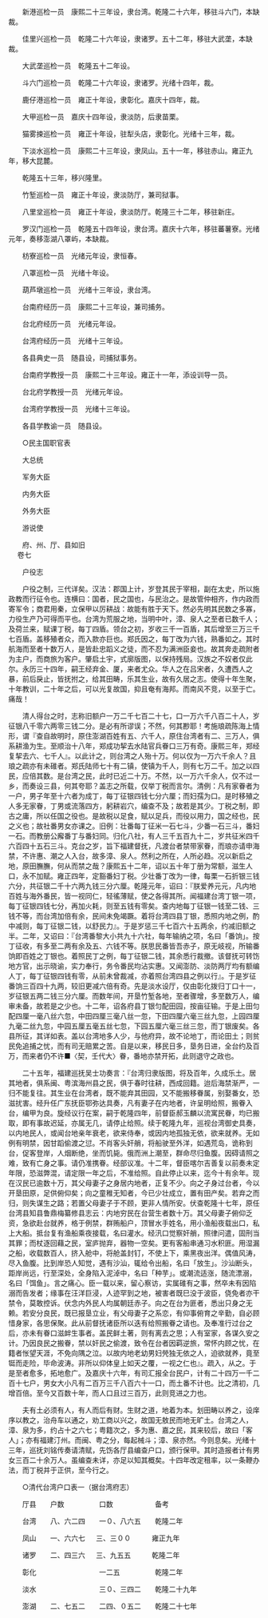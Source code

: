 <!-- { "loadSidebar": true } -->
　　新港巡检一员　康熙二十三年设，隶台湾。乾隆二十六年，移驻斗六门，本缺裁。

　　佳里兴巡检一员　乾隆二十六年设，隶诸罗。五十二年，移驻大武垄，本缺裁。

　　大武垄巡检一员　乾隆五十二年设。

　　斗六门巡检一员　乾隆二十六年设，隶诸罗。光绪十四年，裁。

　　鹿仔港巡检一员　雍正十年设，隶彰化。嘉庆十四年，裁。

　　大甲巡检一员　嘉庆十四年设，隶淡防，后隶苗栗。

　　猫雾捒巡检一员　雍正十年设，驻犁头店，隶彰化。光绪十三年，裁。

　　下淡水巡检一员　康熙二十三年设，隶凤山。五十一年，移驻赤山。雍正九年，移大昆麓。

　　乾隆五十三年，移兴隆里。

　　竹堑巡检一员　雍正十年设，隶淡防厅，兼司狱事。

　　八里坌巡检一员　雍正十年设，隶淡防厅。乾隆三十二年，移驻新庄。

　　罗汉门巡检一员　乾隆五十四年设，隶台湾。嘉庆十六年，移驻蕃薯寮。光绪元年，奏移澎湖八罩屿，本缺裁。

　　枋寮巡检一员　光绪元年设，隶恒春。

　　八罩巡检一员　光绪十年设。

　　葫芦墩巡检一员　光绪十三年设，隶台湾。

　　台南府经历一员　康熙二十三年设，兼司捕务。

　　台北府经历一员　光绪元年设。

　　台湾府经历一员　光绪十三年设。

　　各县典史一员　随县设，司捕狱事务。

　　台南府学教授一员　康熙二十三年设。雍正十一年，添设训导一员。

　　台北府学教授一员　光绪元年设。

　　台湾府学教授一员　光绪十三年设。

　　各县学教谕一员　随县设。

　　○民主国职官表

　　大总统

　　军务大臣

　　内务大臣

　　外务大臣

　　游说使

　　府、州、厅、县如旧  
　 
卷七

　　户役志

　　户役之制，三代详矣。汉法：郡国上计，岁登其民于宰相，副在太史，所以施政教而行征令也。连横曰：国者，民之国也，与民治之。是故管仲相齐，作内政而寄军令；商君用秦，立保甲以厉耕战：故能有胜于天下。然必先明其民数之多寡，力役生产乃可得而平也。台湾为荒服之地，当明中叶，漳、泉人之至者已数千人；及荷兰来，赋课丁税，每丁四盾。领台之初，岁收三千一百盾，其后增至三万三千七百盾。盖移殖者众，而入款亦巨也。郑氏因之，每丁改为六钱，熟番如之。其时航海而至者十数万人，是皆赴忠蹈义之徒，而不忍为满洲臣妾也。故其奔走疏附者为主户，而商旅为客户。肇启土宇，式廓版图，以保持残局。汉族之不奴者仅此尔。永历三十四年，嗣王经弃金、厦，来者尤众。华人之在吕宋者，久遭西人之暴，前后戾止，皆抚拊之，给其田畴，乐其生业，故有久居之志。使得十年生聚，十年教训，二十年之后，可以光复故国，抑且奄有海邦。而南风不竞，以至于亡。痛哉！

　　清人得台之时，志称旧额户一万二千七百二十七，口一万六千八百二十人，岁征银八千零六两零三钱二分。是必有所谬误；不然，何其尠耶！考施琅疏陈海上情形，谓『查自故明时，原住澎湖百姓有五、六千人，原住台湾者有二、三万人，俱系耕渔为生。至顺治十八年，郑成功挈去水陆官兵眷口三万有奇。康熙三年，郑经复挈去六、七千人』。以此计之，则台湾之人殆十万。何以仅为一万六千余人？且琅之疏亦有未碓者。郑氏陆师七十有二镇，使镇为千人，则有七万二千。加之以四民，应倍其数。是台湾之民，此时已近二十万。不然，以一万六千余人，仅不过一乡，而奏设三县，何其夸耶？盖志之所载，仅举丁税而言尔。清例：凡有家眷者为一户，男子年至十六者为成丁，每丁征银四钱七分六厘；而妇孺为口。是时移殖之人多无家眷，丁男或流落四方，躬耕岩穴，编查不及；故若是其少。丁税之制，即古之庸，所以任国之役也。是故税以足食，赋以足兵，而役以用力，国之经也，民之义也；故社番男女亦课之。旧例：壮番每丁征米一石七斗，少番一石三斗，番妇一石。而教册公廨番丁与番妇同。归化八社，有人三千五百九十二，岁共征米四千六百四十五石三斗。克台之岁，旨下福建督抚，凡渡台者禁带家眷，而琅亦请申海禁，不许惠、潮之人入台，故多漳、泉人。然利之所在，人所必趋。况以新启之地，原田膴膴，何从而禁之哉？康熙五十二年，诏以五十年丁册为常额，滋生人口，永不加赋。雍正四年，定豁番妇丁税。少壮番丁改为一律，每栗一石折银三钱六分，共征银二千十六两九钱三分六厘。乾隆元年，诏曰：『朕爱养元元，凡内地百姓与海外番民，皆一视同仁，轻徭薄赋，使之各得其所。闻福建台湾丁银一项，每丁征银四钱七分，再加火耗，则至五钱有零矣。查内地每丁征银一钱至二钱、三钱不等，而台湾加倍有余，民间未免竭蹶。着将台湾四县丁银，悉照内地之例，酌中减则，每丁征银二钱，以舒民力』。于是岁惩三千七百六十五两余，约减旧额之半。二年，又诏曰：『台湾番黎大小共九十六社，每年输纳之项，名曰「番饷」。按丁征收，有多至二两有余及五、六钱不等。朕思民番皆吾赤子，原无岐视，所输番饷即百姓之丁银也。着照民丁之例，每丁征银二钱，其余悉行裁撤。该督抚可转饬地方官，出示晓谕，实力奉行，务令番民均沾实惠。又闻澎防、淡防两厅均有额编人丁，每丁征银四钱有零，从前未曾裁减，亦着照台湾四县之例以行』。于是岁征番饷三百四十九两，较旧更减六倍有奇。先是淡水设厅，仅由彰化拨归丁口十一，岁征银五两二钱三分六厘。而数年间，开垦竹堑各地，至者骤增，多至数万人，编审未备，故若是之少也。十二年，诏各府县丁银匀配田园，按亩征输。于是上田匀配四厘一毫八丝六忽，中田四厘三毫八丝一忽，下田四厘六毫三丝九忽，上园四厘九毫二丝九忽，中园五厘五毫五丝七忽，下园五厘六毫三丝三忽，而丁银废矣。各县所征，其详如表。盖以台湾地多人少，与他府异，故不论地丁，而论田土；则贫民免追捕之忧，而有司无赔累之苦。自是以来，移民日多，垦务日进，全台约及百万，而来者仍不许■〈契，壬代大〉眷，番地亦禁开拓，此则退守之政也。

　　二十五年，福建巡抚吴士功奏言：『台湾归隶版图，将及百年，久成乐土。居其地者，俱系闽、粤滨海州县之民，俱于春时往耕，西成回籍。迨后海禁渐严，一归不能复往。其生业在台湾者，既不能弃其田园，又不能搬移眷属，别娶番女，恐滋扰害。经升任广东抚臣鄂弥达具奏，凡有妻子在内地者，许呈明给照，搬眷入台，编甲为良。旋经议行在案，嗣于乾隆四年，前督臣郝玉麟以流寓民眷，均已搬取，即有事故迟延，亦属无几，请停止给照。续于乾隆九年，巡视台湾御史具奏，以内地民人，或闻台地亲年衰老，欲来侍奉，或因内地孤独无依，欲来就养。无如例有明禁，因甘蹈偷渡之愆。不肖客头奸艄，将船驶至外洋，如遇荒岛，诡称到台，促客登岸，人烟断绝，坐而饥毙。俄而洲上潮至，群命尽归鱼腹。因碍请照之难，致有亡身之事。请仍准携眷。经部议准。十二年，督臣喀尔吉善复以前奏未定年限，恐滋弊混，请定限一年之后，不准给照。自此停止以来，迄今十有余年。现在汉民已逾数十万，其父母妻子之身居内地者，正复不少。向之孑身过台者，今以开垦田原，足供俯仰矣；向之童稚无知者，今已少壮成立，置有田产矣。若弃之而归，则失谋生之路；若置父母妻子于不顾，更非人情所安。伏查乾隆十七年，原任台湾县知县鲁鼎梅纂修县志云：内地穷民在台营生者数十万。其父母妻子俯仰乏资，急欲赴台就养，格于例禁，群贿船户，顶冒水手姓名，用小渔船夜载出口，私上大船。抵台复有渔船乘夜接载，名曰灌水。经汛口觉察奸艄，照律问遣，固刑当其罪；而杖逐回藉之民，室庐抛弃，器物一空矣。更有客船串通习水积匪。用湿漏之船，收载数百人，挤入舱中，将舱盖封钉，不使上下，乘黑夜出洋。偶值风涛，尽入鱼腹。比到岸恐人知觉，遇有沙汕，辄给令出船，名曰「放生」。沙汕断头，距岸尚远，行至深处，全身陷入泥淖中，名曰「种芋」。或潮流适涨，随流漂溺，名曰「饵鱼」。言之痛心。臣一载以来，留心察访，实属碓有之事，然卒未有因陷溺而告发者；缘事在汪洋巨浸，人迹罕到之地，被害者既巳没于波臣，侥免者亦干禁令，莫敢控诉。伏念内外民人均属朝廷赤子。向之在台为匪者，悉出只身之无赖。若安分良民，既已报垦立业，有父母妻子之系恋，有仰事俯育之辛勤，自必顾惜身家，各思保聚。此从前督抚诸臣所以迭有给照搬眷之请也。及奉准行过台之后，亦未有眷口滋衅生事者。盖民鲜土著，则有离去之思；人有室家，各谋久安之计。乃因良民之搬眷，禁以奸民之偷渡，致令在台者因羁逆旅，常怀内顾之忧，在籍者怅望天涯，不免向隅之泣。以故内地老幼男妇焭独无依之人，迫欲就养，竟至铤而走险，毕命波涛。非所以仰体皇上如天之覆，一视之仁也』。疏入，从之。于是至者愈多，拓地愈广。及嘉庆十六年，有司汇报全台民户，计有二十四万一千二百十七户，男女大小凡有二百万三千八百六十一口，而土番不计也。比之清初，几增百倍。至今又百数十年，而人口且过三百万，此则竞进之力也。

　　夫有土必须有人，有人而后有财。生财之道，地着为本。划田畴以养之，设庠序以教之，治舟车以通之，劝工商以兴之，故国无敖民而地无旷土。台湾之人，漳、泉为多，约占十之六七；粤籍次之，多为惠、嘉之民，其来较后，故曰「客人」；亦有福建汀州。而闽、粤之分，每起械斗；漳、泉亦然。今则息矣。光绪十三年，巡抚刘铭传奏请清赋，先饬各厅县编查户口，颁行保甲。其时造报者计有男女三百二十余万人。虽编查未详，亦足以知其概矣。十四年改定租率，以一条鞭办法，而丁税并于正供，至今行之。

　　○清代台湾户口表一（据台湾府志）

　　厅县　　户数　　　　　口数　　　　　　备考

　　台湾　　八、六二四　　一０、八六五　　乾隆二年

　　凤山　　一、六六七 　 三、三００　　　雍正九年

　　诸罗　　二、四三六 　 三、九五五　　　乾隆二年

　　彰化　　　　　　　　　一二五　　　　　乾隆二年

　　淡水　　　　　　　　　三０、三四二　　乾隆二十九年

　　澎湖　　二、七五二　　二四、０五二　　乾隆二十七年

